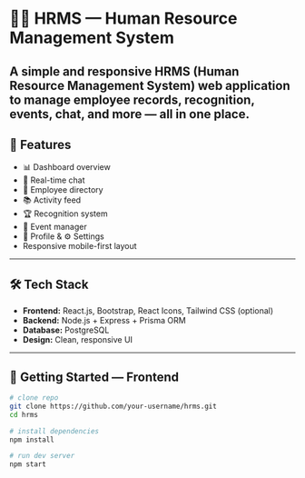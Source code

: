 # 🧑‍💼 HRMS — Human Resource Management System

A simple and responsive HRMS (Human Resource Management System) web application to manage employee records, recognition, events, chat, and more — all in one place.
---

## 🚀 Features
- 📊 Dashboard overview  
- 💬 Real-time chat  
- 👥 Employee directory  
- 📚 Activity feed  
- 🏆 Recognition system  
- 📅 Event manager  
- 🙍 Profile & ⚙️ Settings  
- Responsive mobile-first layout  

---

## 🛠️ Tech Stack
- **Frontend:** React.js, Bootstrap, React Icons, Tailwind CSS (optional)  
- **Backend:** Node.js + Express + Prisma ORM  
- **Database:** PostgreSQL  
- **Design:** Clean, responsive UI  

---

## 📁 Getting Started — Frontend

```bash
# clone repo
git clone https://github.com/your-username/hrms.git
cd hrms

# install dependencies
npm install

# run dev server
npm start
